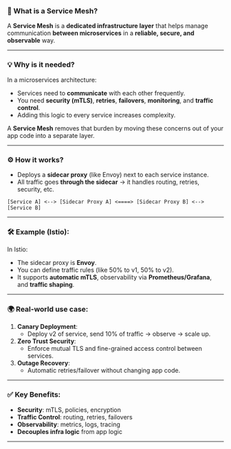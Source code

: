 ### 📌 What is a Service Mesh?

A **Service Mesh** is a **dedicated infrastructure layer** that helps manage communication **between microservices** in a **reliable, secure, and observable** way.

---

### 💡 Why is it needed?

In a microservices architecture:
- Services need to **communicate** with each other frequently.
- You need **security (mTLS)**, **retries**, **failovers**, **monitoring**, and **traffic control**.
- Adding this logic to every service increases complexity.

A **Service Mesh** removes that burden by moving these concerns out of your app code into a separate layer.

---

### ⚙️ How it works?

- Deploys a **sidecar proxy** (like Envoy) next to each service instance.
- All traffic goes **through the sidecar** → it handles routing, retries, security, etc.

```
[Service A] <--> [Sidecar Proxy A] <====> [Sidecar Proxy B] <--> [Service B]
```

---

### 🛠 Example (Istio):

In Istio:
- The sidecar proxy is **Envoy**.
- You can define traffic rules (like 50% to v1, 50% to v2).
- It supports **automatic mTLS**, observability via **Prometheus/Grafana**, and **traffic shaping**.

---

### 🌍 Real-world use case:

1. **Canary Deployment**:
   - Deploy v2 of service, send 10% of traffic → observe → scale up.
2. **Zero Trust Security**:
   - Enforce mutual TLS and fine-grained access control between services.
3. **Outage Recovery**:
   - Automatic retries/failover without changing app code.

---

### ✅ Key Benefits:
- **Security**: mTLS, policies, encryption
- **Traffic Control**: routing, retries, failovers
- **Observability**: metrics, logs, tracing
- **Decouples infra logic** from app logic

---